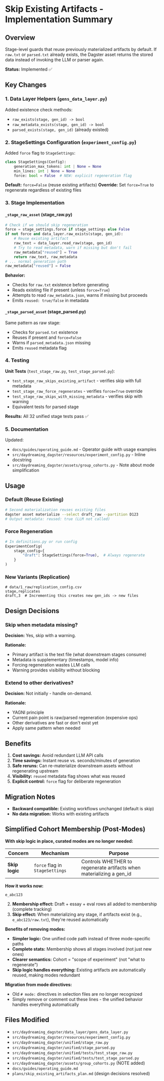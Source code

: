 # Skip Existing Artifacts - Implementation Summary

## Overview

Stage-level guards that reuse previously materialized artifacts by default. If `raw.txt` or `parsed.txt` already exists, the Dagster asset returns the stored data instead of invoking the LLM or parser again.

**Status:** Implemented ✅

## Key Changes

### 1. Data Layer Helpers (`gens_data_layer.py`)

Added existence check methods:
- `raw_exists(stage, gen_id) -> bool`
- `raw_metadata_exists(stage, gen_id) -> bool`
- `parsed_exists(stage, gen_id)` (already existed)

### 2. StageSettings Configuration (`experiment_config.py`)

Added `force` flag to `StageSettings`:

```python
class StageSettings(Config):
    generation_max_tokens: int | None = None
    min_lines: int | None = None
    force: bool = False  # NEW: explicit regeneration flag
```

**Default:** `force=False` (reuse existing artifacts)
**Override:** Set `force=True` to regenerate regardless of existing files

### 3. Stage Implementation

#### `_stage_raw_asset` (stage_raw.py)

```python
# Check if we should skip regeneration
force = stage_settings.force if stage_settings else False
if not force and data_layer.raw_exists(stage, gen_id):
    # Reuse existing artifact
    raw_text = data_layer.read_raw(stage, gen_id)
    # Try to read metadata, warn if missing but don't fail
    raw_metadata["reused"] = True
    return raw_text, raw_metadata
# ... normal generation path
raw_metadata["reused"] = False
```

**Behavior:**
- Checks for `raw.txt` existence before generating
- Reads existing file if present (unless `force=True`)
- Attempts to read `raw_metadata.json`, warns if missing but proceeds
- Emits `reused: true/false` in metadata

#### `_stage_parsed_asset` (stage_parsed.py)

Same pattern as raw stage:
- Checks for `parsed.txt` existence
- Reuses if present and `force=False`
- Warns if `parsed_metadata.json` missing
- Emits `reused` metadata flag

### 4. Testing

**Unit Tests** (`test_stage_raw.py`, `test_stage_parsed.py`):
- `test_stage_raw_skips_existing_artifact` - verifies skip with full metadata
- `test_stage_raw_force_regenerates` - verifies `force=True` override
- `test_stage_raw_skips_with_missing_metadata` - verifies skip with warning
- Equivalent tests for parsed stage

**Results:** All 32 unified stage tests pass ✅

### 5. Documentation

Updated:
- `docs/guides/operating_guide.md` - Operator guide with usage examples
- `src/daydreaming_dagster/resources/experiment_config.py` - Inline docstring
- `src/daydreaming_dagster/assets/group_cohorts.py` - Note about mode simplification

## Usage

### Default (Reuse Existing)

```bash
# Second materialization reuses existing files
dagster asset materialize --select draft_raw --partition D123
# Output metadata: reused: true (LLM not called)
```

### Force Regeneration

```python
# In definitions.py or run config
ExperimentConfig(
    stage_config={
        "draft": StageSettings(force=True),  # Always regenerate
    }
)
```

### New Variants (Replication)

```csv
# data/1_raw/replication_config.csv
stage,replicates
draft,3  # Incrementing this creates new gen_ids -> new files
```

## Design Decisions

### Skip when metadata missing?
**Decision:** Yes, skip with a warning.

**Rationale:**
- Primary artifact is the text file (what downstream stages consume)
- Metadata is supplementary (timestamps, model info)
- Forcing regeneration wastes LLM calls
- Warning provides visibility without blocking

### Extend to other derivatives?
**Decision:** Not initially - handle on-demand.

**Rationale:**
- YAGNI principle
- Current pain point is raw/parsed regeneration (expensive ops)
- Other derivatives are fast or don't exist yet
- Apply same pattern when needed

## Benefits

1. **Cost savings:** Avoid redundant LLM API calls
2. **Time savings:** Instant reuse vs. seconds/minutes of generation
3. **Safe reruns:** Can re-materialize downstream assets without regenerating upstream
4. **Visibility:** `reused` metadata flag shows what was reused
5. **Explicit control:** `force` flag for deliberate regeneration

## Migration Notes

- **Backward compatible:** Existing workflows unchanged (default is skip)
- **No data migration:** Works with existing artifacts

## Simplified Cohort Membership (Post-Modes)

**With skip logic in place, curated modes are no longer needed:**

| Concern | Mechanism | Purpose |
|---------|-----------|---------|
| **Skip logic** | `force` flag in `StageSettings` | Controls WHETHER to regenerate artifacts when materializing a gen_id |

**How it works now:**
   ```
   e_abc123
   ```
2. **Membership effect:** Draft + essay + eval rows all added to membership (complete tracking)
3. **Skip effect:** When materializing any stage, if artifacts exist (e.g., `e_abc123/raw.txt`), they're reused automatically

**Benefits of removing modes:**
- **Simpler logic:** One unified code path instead of three mode-specific paths
- **Complete stats:** Membership shows all stages involved (not just new ones)
- **Clearer semantics:** Cohort = "scope of experiment" (not "what to regenerate")
- **Skip logic handles everything:** Existing artifacts are automatically reused, making modes redundant

**Migration from mode directives:**
- Old `# mode:` directives in selection files are no longer recognized
- Simply remove or comment out these lines - the unified behavior handles everything automatically

## Files Modified

- `src/daydreaming_dagster/data_layer/gens_data_layer.py`
- `src/daydreaming_dagster/resources/experiment_config.py`
- `src/daydreaming_dagster/unified/stage_raw.py`
- `src/daydreaming_dagster/unified/stage_parsed.py`
- `src/daydreaming_dagster/unified/tests/test_stage_raw.py`
- `src/daydreaming_dagster/unified/tests/test_stage_parsed.py`
- `src/daydreaming_dagster/assets/group_cohorts.py` (NOTE added)
- `docs/guides/operating_guide.md`
- `plans/skip_existing_artifacts_plan.md` (design decisions resolved)

